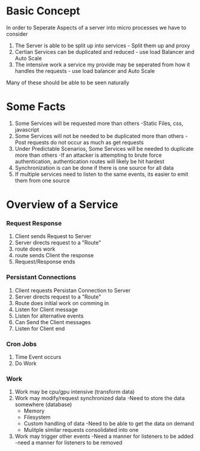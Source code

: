 # Basic Concept

In order to Seperate Aspects of a server into micro processes we have to consider
1) The Server is able to be split up into services - Split them up and proxy
2) Certian Services can be duplicated and reduced - use load Balancer and Auto Scale
3) The intensive work a service my provide may be seperated from how it handles the requests - use load balancer and Auto Scale

Many of these should be able to be seen naturally

# Some Facts
1) Some Services will be requested more than others
  -Static Files, css, javascript
2) Some Services will not be needed to be duplicated more than others
  -Post requests do not occur as much as get requests
3) Under Predictable Scenarios, Some Services will be needed to duplicate more than others
  -If an attacker is attempting to brute force authentication, authentication routes will likely be hit hardest
4) Synchronization is can be done if there is one source for all data
5) If multiple services need to listen to the same events, its easier to emit them from one source

# Overview of a Service

### Request Response
1) Client sends Request to Server
2) Server directs request to a "Route"
3) route does work
4) route sends Client the response
5) Request/Response ends

### Persistant Connections
1) Client requests Persistan Connection to Server
2) Server directs request to a "Route"
3) Route does initial work on comming in
4) Listen for Client message
5) Listen for alternative events
6) Can Send the Client messages
7) Listen for Client end

### Cron Jobs
1) Time Event occurs
2) Do Work

### Work
1) Work may be cpu/gpu intensive (transform data)
2) Work may modify/request synchronized data
  -Need to store the data somewhere (database)
    - Memory
    - Filesystem
    - Custom handling of data
  -Need to be able to get the data on demand
    - Mulitple similar requests consolidated into one
3) Work may trigger other events
  -Need a manner for listeners to be added
  -need a manner for listeners to be removed

